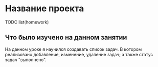 # Название проекта
TODO list(homework)

## Что было изучено на данном занятии

На данном уроке я научился создавать список задач. 
В котором реализовано добавление, изменение, удаление задач; а также статус задач "выполнено".


